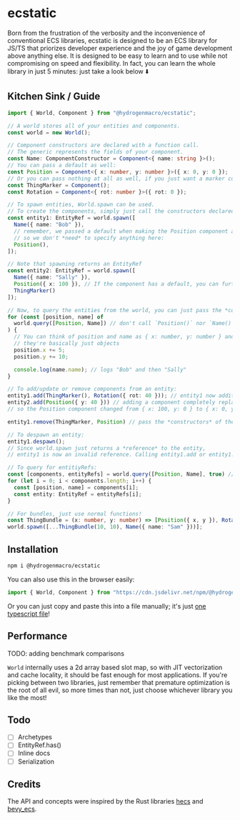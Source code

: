 # ecstatic
Born from the frustration of the verbosity and the inconvenience of conventional ECS libraries, ecstatic is designed to be an ECS library for JS/TS that priorizes developer experience and the joy of game development above anything else. It is designed to be easy to learn and to use while not compromising on speed and flexibility. In fact, you can learn the whole library in just 5 minutes: just take a look below ⬇️
## Kitchen Sink / Guide
```ts
import { World, Component } from "@hydrogenmacro/ecstatic";

// A world stores all of your entities and components.
const world = new World();

// Component constructors are declared with a function call.
// The generic represents the fields of your component.
const Name: ComponentConstructor = Component<{ name: string }>();
// You can pass a default as well:
const Position = Component<{ x: number, y: number }>({ x: 0, y: 0 });
// Or you can pass nothing at all as well, if you just want a marker component for things like singleton entites:
const ThingMarker = Component();
const Rotation = Component<{ rot: number }>({ rot: 0 });

// To spawn entities, World.spawn can be used.
// To create the components, simply just call the constructors declared above!
const entity1: EntityRef = world.spawn([
  Name({ name: "Bob" }),
  // remember, we passed a default when making the Position component above,
  // so we don't *need* to specify anything here:
  Position(),  
]);

// Note that spawning returns an EntityRef
const entity2: EntityRef = world.spawn([
  Name({ name: "Sally" }),
  Position({ x: 100 }), // If the component has a default, you can further override specific fields!
  ThingMarker()
]);

// Now, to query the entities from the world, you can just pass the *constructors* of the components to World.query:
for (const [position, name] of
  world.query([Position, Name]) // don't call `Position()` nor `Name()`, just pass the actual functions themselves! 
) { 
  // You can think of position and name as { x: number, y: number } and { name: string } respectively;
  // they're basically just objects
  position.x += 5;
  position.y += 10;

  console.log(name.name); // logs "Bob" and then "Sally"
}

// To add/update or remove components from an entity:
entity1.add(ThingMarker(), Rotation({ rot: 40 })); // entity1 now additionally has the ThingMarker and Rotation components
entity2.add(Position({ y: 40 })) // adding a component completely replaces the old component
// so the Position component changed from { x: 100, y: 0 } to { x: 0, y: 40 }

entity1.remove(ThingMarker, Position) // pass the *constructors* of the component to remove them from the entity

// To despawn an entity:
entity1.despawn();
// Since world.spawn just returns a *reference* to the entity,
// entity1 is now an invalid reference. Calling entity1.add or entity1.remove does nothing now.

// To query for entitiyRefs:
const [components, entityRefs] = world.query([Position, Name], true) // pass `true` for the second argument to get a 2-tuple
for (let i = 0; i < components.length; i++) {
  const [position, name] = components[i];
  const entity: EntityRef = entityRefs[i];
}

// For bundles, just use normal functions!
const ThingBundle = (x: number, y: number) => [Position({ x, y }), Rotation({ rot: 30 }), ThingMarker()];
world.spawn([...ThingBundle(10, 10), Name({ name: "Sam" }))];

```
## Installation
```sh
npm i @hydrogenmacro/ecstatic
```
You can also use this in the browser easily:
```js
import { World, Component } from "https://cdn.jsdelivr.net/npm/@hydrogenmacro/ecstatic/ecstatic.js/+esm";
```
Or you can just copy and paste this into a file manually; it's just [one typescript file](ecstatic.ts)!

## Performance
TODO: adding benchmark comparisons

`World` internally uses a 2d array based slot map, so with JIT vectorization and cache locality, it should be fast enough for most applications.
If you're picking between two libraries, just remember that premature optimization is the root of all evil, so more times than not, just choose whichever library you like the most!

## Todo
 - [ ] Archetypes
 - [ ] EntityRef.has()
 - [ ] Inline docs
 - [ ] Serialization

## Credits
The API and concepts were inspired by the Rust libraries [hecs](https://github.com/Ralith/hecs) and [bevy_ecs](https://docs.rs/bevy_ecs/latest/bevy_ecs/).
